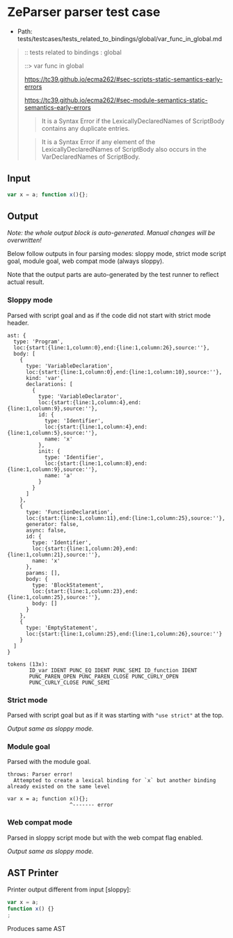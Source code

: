 # ZeParser parser test case

- Path: tests/testcases/tests_related_to_bindings/global/var_func_in_global.md

> :: tests related to bindings : global
>
> ::> var func in global
> 
> https://tc39.github.io/ecma262/#sec-scripts-static-semantics-early-errors
> 
> https://tc39.github.io/ecma262/#sec-module-semantics-static-semantics-early-errors
> 
> > It is a Syntax Error if the LexicallyDeclaredNames of ScriptBody contains any duplicate entries.
> 
> > It is a Syntax Error if any element of the LexicallyDeclaredNames of ScriptBody also occurs in the VarDeclaredNames of ScriptBody.

## Input

`````js
var x = a; function x(){};
`````

## Output

_Note: the whole output block is auto-generated. Manual changes will be overwritten!_

Below follow outputs in four parsing modes: sloppy mode, strict mode script goal, module goal, web compat mode (always sloppy).

Note that the output parts are auto-generated by the test runner to reflect actual result.

### Sloppy mode

Parsed with script goal and as if the code did not start with strict mode header.

`````
ast: {
  type: 'Program',
  loc:{start:{line:1,column:0},end:{line:1,column:26},source:''},
  body: [
    {
      type: 'VariableDeclaration',
      loc:{start:{line:1,column:0},end:{line:1,column:10},source:''},
      kind: 'var',
      declarations: [
        {
          type: 'VariableDeclarator',
          loc:{start:{line:1,column:4},end:{line:1,column:9},source:''},
          id: {
            type: 'Identifier',
            loc:{start:{line:1,column:4},end:{line:1,column:5},source:''},
            name: 'x'
          },
          init: {
            type: 'Identifier',
            loc:{start:{line:1,column:8},end:{line:1,column:9},source:''},
            name: 'a'
          }
        }
      ]
    },
    {
      type: 'FunctionDeclaration',
      loc:{start:{line:1,column:11},end:{line:1,column:25},source:''},
      generator: false,
      async: false,
      id: {
        type: 'Identifier',
        loc:{start:{line:1,column:20},end:{line:1,column:21},source:''},
        name: 'x'
      },
      params: [],
      body: {
        type: 'BlockStatement',
        loc:{start:{line:1,column:23},end:{line:1,column:25},source:''},
        body: []
      }
    },
    {
      type: 'EmptyStatement',
      loc:{start:{line:1,column:25},end:{line:1,column:26},source:''}
    }
  ]
}

tokens (13x):
       ID_var IDENT PUNC_EQ IDENT PUNC_SEMI ID_function IDENT
       PUNC_PAREN_OPEN PUNC_PAREN_CLOSE PUNC_CURLY_OPEN
       PUNC_CURLY_CLOSE PUNC_SEMI
`````

### Strict mode

Parsed with script goal but as if it was starting with `"use strict"` at the top.

_Output same as sloppy mode._

### Module goal

Parsed with the module goal.

`````
throws: Parser error!
  Attempted to create a lexical binding for `x` but another binding already existed on the same level

var x = a; function x(){};
                    ^------- error
`````


### Web compat mode

Parsed in sloppy script mode but with the web compat flag enabled.

_Output same as sloppy mode._

## AST Printer

Printer output different from input [sloppy]:

````js
var x = a;
function x() {}
;
````

Produces same AST
